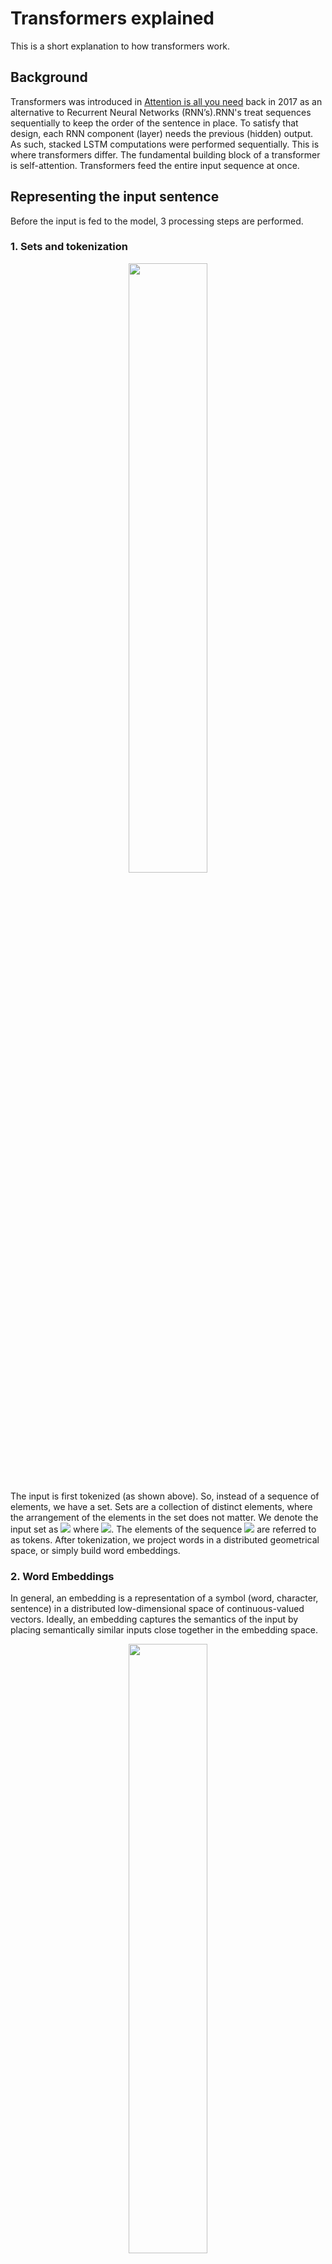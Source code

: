 # Transformers explained

This is a short explanation to how transformers work. 

## Background
Transformers was introduced in [Attention is all you need](https://arxiv.org/abs/1706.03762) back in 2017 as an alternative to Recurrent Neural Networks (RNN’s).RNN's treat sequences sequentially to keep the order of the sentence in place. To satisfy that design, each RNN component (layer) needs the previous (hidden) output. As such, stacked LSTM computations were performed sequentially. This is where transformers differ. The fundamental building block of a transformer is self-attention. Transformers feed the entire input sequence at once.

## Representing the input sentence
Before the input is fed to the model, 3 processing  steps are performed. 

### 1. Sets and tokenization
<p align="center">
    <img src="https://theaisummer.com/static/c9a851690a62f1faaf054430ca35ab20/c7dcc/tokenization.png" style="width:50%">
</p>
The input is first tokenized (as shown above). So, instead of a sequence of elements, we have a set. Sets are a collection of distinct elements, where the arrangement of the elements in the set does not matter. We denote the input set as 
<img src="https://render.githubusercontent.com/render/math?math=X = x_1,x_2. \ldots, x_N"> where <img src="https://render.githubusercontent.com/render/math?math=x \in R^{N \times d_{in}}">. The elements of the sequence <img src="https://render.githubusercontent.com/render/math?math=x_i"> are referred to as tokens.
After tokenization, we project words in a distributed geometrical space, or simply build word embeddings.


### 2. Word Embeddings
In general, an embedding is a representation of a symbol (word, character, sentence) in a distributed low-dimensional space of continuous-valued vectors. Ideally, an embedding captures the semantics of the input by placing semantically similar inputs close together in the embedding space.


<p align="center">
    <img src="https://media2.giphy.com/media/p5MMLRVr2Om34WU9pg/giphy.gif?cid=790b7611128d6740994480011c0c936275431bd1844f4e51&rid=giphy.gif&ct=g" style="width:50%">
</p>

We will now provide some notion of order in the set through positional encodings.

### 3. Positional encodings
When you convert a sequence into a set (tokenization), you lose the notion of order. Since transformers process sequences as sets, they are, in theory, permutation invariant. Officially, positional encoding is a set of small constants, which are added to the word embedding vector before the first self-attention layer. 

We try to provide some context to each word (token). o if the same word appears in a different position, the actual representation will be slightly different, depending on where it appears in the input sentence.

<p align="center">
    <img src="https://theaisummer.com/static/257848131da90edbf099aa8c4bf392c4/27524/input-processing-tokenization-embedding.png" style="width:40%">
</p>

In the transformer paper, the authors came up with the sinusoidal function for the positional encoding. The sine function tells the model to pay attention to a particular wavelength <img src="https://render.githubusercontent.com/render/math?math=\lambda">. Given a signal <img src="https://render.githubusercontent.com/render/math?math=y(x) = \sin (k x)y(x)=sin(kx)"> the wavelength will be <img src="https://render.githubusercontent.com/render/math?math=k = \frac{2 \pi}{\lambda}">. In our case the λ will be dependent on the position in the sentence. i is used to distinguish between odd and even positions.

Mathematically:
<p align="center">
    <img src="https://render.githubusercontent.com/render/math?math=PE(pos,2i)=\sin(\frac{pos}{10000^{2i/512}})" style="width:30%">
</p>
<p align="center">
    <img src="https://render.githubusercontent.com/render/math?math=PE(pos,{2*i} *plus* {1})=\cos(\frac{pos}{10000^{2i/512}})" style="width:35%">
</p>
where  <img src="https://render.githubusercontent.com/render/math?math=512 = d_{model}" style="display: inline">, which is the dimensionality of the embedding vectors. Below is a @D visualization of a positional encoding.


<p align="center">
    <img src="https://theaisummer.com/static/a662e9c10a5401d1bd1ccdce52dfdbd6/c1b63/positional-encoding.png" style="width:60%">
</p>

This is in contrast to recurrent models, where we have an order but we are struggling to pay attention to tokens that are not close enough.

## Fundamental concepts of the Transformer
We now provide some necessary background information needed to understand some ideas introduced within the transformer architecture. 
### Feature-based attention: The Key, Value, and Query
Key-value-query concepts come from information retrieval systems.This concept is important to grasp. Let's take youtube search as an example.

When you search (**query**) for a particular video, the search engine will map your query against a set of video titles, descriptions, etc. (**keys**) associated with stored videos. The algorithm then returns the best matched videos (**values**). This is the foundation of content/**feature-based lookup**.

<p align="center">
    <img src="https://theaisummer.com/static/2e000851b686eb35c6c3c06522437715/26a94/attention-as-database-query.png" style="width:60%">
</p>

In the single video retrieval example, the attention is the choice of the video with a maximum relevance score. But we can relax this idea. To this end, the main difference between attention and retrieval systems is that we introduce a more abstract and smooth notion of ‘retrieving’ an object. By defining a degree of similarity (weight) between our representations (videos for youtube) we can weight our query. Instead of choosing where to look according to the position within a sequence, we now attend to the content that we wanna look at. 

We use the **keys** to define the attention weights to look at the data and the values as the information that we will actually get. For the so-called mapping, we need to quantify similarity, that we will be seeing next.


### Vector similarity in high dimensional spaces
In geometry, the **inner vector product** is interpreted as a vector projection. One way to define vector similarity is by computing the normalized inner product. In low dimensional space, like the 2D example below, this would correspond to the cosine value.
<p align="center">
    <img src="https://theaisummer.com/static/ebfe1b1dbab018e608a77f85457e52db/16caa/vector-similarity.png" style="width:24%">
</p>
Mathematically:
<p align="center">
    <img src="https://render.githubusercontent.com/render/math?math=sim(a,b)=\cos(a,b)=\frac{a b}{|a||b|}=\frac{1}{s}*a b" style="width:35%">
</p>
We can associate the similarity between vectors that represent anything (i.e. animals) by calculating the scaled dot product, namely the cosine of the angle.

In transformers, this is the most basic operation and is handled by the self-attention layer as we’ll see.


## Self-Attention: The Transformer encoder
''Self-attention, sometimes called intra-attention, is an attention mechanism relating different positions of a single sequence in order to compute a representation of the sequence.” ~ Ashish Vaswani et al. [2] from Google Brain''

Self-attention enables us to find correlations between different words of the input indicating the syntactic and contextual structure of the sentence.

Let’s take the input sequence “Hello I love you” for example. A trained self-attention layer will associate the word “love” with the words ‘I” and “you” with a higher weight than the word “Hello”. From linguistics, we know that these words share a subject-verb-object relationship and that’s an intuitive way to understand what self-attention will capture.

<p align="center">
    <img src="https://theaisummer.com/static/4022cf02281d234e0e85fa44ad08b4e2/9f933/self-attention-probability-score-matrix.png" style="width:30%">
</p>

In practice, the Transformer uses 3 different representations: the Queries, Keys and Values of the embedding matrix. This can easily be done by multiplying our input <img src="https://render.githubusercontent.com/render/math?math=X \in R^{N \times d_k}"> with 3 different weight matrices <img src="https://render.githubusercontent.com/render/math?math=W_Q, W_K  \text{ and } W_V \in R^{d_k \times d_{model}}">. This is just a matrix multiplication in the original word embeddings. The resulted dimension will be smaller: <img src="https://render.githubusercontent.com/render/math?math=d_k > d_{model}">.


<p align="center">
    <img src="https://theaisummer.com/static/56773616d30b9dcb31aa792f2d701276/c1b63/key-query-value.png" style="width:70%">
</p>

Having the Query, Value and Key matrices, we can now apply the self-attention layer as:

<p align="center">
    <img src="https://render.githubusercontent.com/render/math?math=\text{Attention}(Q,K,V)=\softmax(\frac{QK^T}{\sqrt{d_k}})V" style="width:35%">
</p>

In the original paper, the scaled dot-product attention was chosen as a scoring function to represent the correlation between two words (the attention weight). Note that we can also utilize another similarity function. The <img src="https://render.githubusercontent.com/render/math?math=\sqrt{d_{k}}"> is here simply as a scaling factor to make sure that the vectors won’t explode.


Following the database-query paradigm we introduced before, this term simply finds the similarity of the searching query with an entry in a database. Finally, we apply a softmax function to get the final attention weights as a probability distribution.

Remember that we have distinguished the Keys (K) from the Values (V) as distinct representations. Thus, the final representation is the self-attention matrix <img src="https://render.githubusercontent.com/render/math?math=\softmax\left(\frac{\textbf{Q} \textbf{K}^{T}}{\sqrt{d_{k}}}\right)"> multiplied with the Value (V) matrix. 

You can think of the attention matrix as where to look and the value matrix as what I actually want to get.

In the context of vector similarity, we have matrices instead of vectors and as a result matrix multiplications. We also don;t scale down by vector magnitude but by matrix size (d_k), which is the number of words in the sentence.

The next steps are normalization and skip connections, similar to processing a tensor after convolution or recurrency. 

## Short residual skip connections
Skip connections give a transformer a tiny ability to allow the representations of different levels of processing to interact. With the forming of multiple paths, we can “pass” our higher-level understanding of the last layers to the previous layers.  This allows us to re-modulate how we understand the input. For more information on [skip connections](https://theaisummer.com/skip-connections/).

## Layer normalization
In Layer Normalization (LN), the mean and variance are computed across channels and spatial dims. In language, each word is a vector. Since we are dealing with vectors we only have one spatial dimension.

<p align="center">
    <img src="https://render.githubusercontent.com/render/math?math=\mu_{n}=\frac{1}{K} \sum_{k=1}^{K} x_{nk}" style="width:18%">
</p>
<br>
<p align="center">
    <img src="https://render.githubusercontent.com/render/math?math=\sigma_{n}^{2}=\frac{1}{K} \sum_{k=1}^{K}\left(x_{nk}-\mu_{n}\right)^{2}" style="width:25%">
</p>
<br>
<p align="center">
    <img src="https://render.githubusercontent.com/render/math?math=\hat{x}_{nk}= \frac{x_{nk}-\mu_{n}}{\sqrt{\sigma_{n}^{2} *plus* \epsilon}}, \hat{x}_{nk} \in R" style="width:25%">
</p>

<br>
<p align="center">
    <img src="https://render.githubusercontent.com/render/math?math=\mathrm{LN}_{\gamma, \beta}\left(x_{n}\right) =\gamma \hat{x}_{n} *plus*\beta ,x_{n} \in R^{K}" style="width:30%">
</p>
<br>
In a 4D tensor with merged spatial dimensions, we can visualize this with the following figure:

<p align="center">
    <img src="https://theaisummer.com/static/3ed7199184645f3e632d17ab6441244f/63a68/layer-norm.png" style="width:40%">
</p>

After applying a [normalization](https://theaisummer.com/normalization/) layer and forming a residual skip connection we are here:

<p align="center">
    <img src="https://theaisummer.com/static/f6068bcb3559a017af003c2bde071bcf/e3b18/encoders-attention-with-normalizarion.png" style="width:30%">
</p>

Even though this could be a stand-alone building block, the creators of the transformer add another linear layer on top and renormalize it along with another skip connection.

## Linear layer
linear layer (PyTorch), dense layer (Keras), feed-forward layer (old ML books), fully connected layer. We will simply say linear layer which is:

<p align="center">
    <img src="https://render.githubusercontent.com/render/math?math=y = xW^T+b" style="width:10%">
</p>

Where **W** is a matrix and **x,y,b** are vectors. They add two linear layers with dropout and non-linearities in between.

```
import torch.nn as nn
dim = 512
dim_linear_block = 512*4

linear = nn.Sequential(
    nn.Linear(dim, dim_linear_block),
    nn.ReLU,
    nn.Dropout(dropout),
    nn.Linear(dim_linear_block, dim),
    nn.Dropout(dropout))
```

The main intuition is that they project the output of self-attention in a higher dimensional space (X4 in the paper). This solves bad initializations and rank collapse. We will depict it in the diagrams simply as Linear.

This (almost) concludes encoder part of the transformer with N such building blocks, as depicted below:

<p align="center">
    <img src="https://theaisummer.com/static/dc71435f329458ee5cc09cb2ea09ebf8/7bc0b/encoder-without-multi-head.png" style="width:30%">
</p>

The final aspect to explore is multi-head attention

## The core building block: Multi-head attention and parallel implementation

In the original paper, the authors expand on the idea of self-attention to multi-head attention. In essence, we run through the attention mechanism several times.

Each time, we map the independent set of Key, Query, Value matrices into different lower dimensional spaces and compute the attention there (the output is called a “head”). The mapping is achieved by multiplying each matrix with a separate weight matrix, denoted as <img src="https://render.githubusercontent.com/render/math?math=W_i^K, W_i^Q, W_i^V \in R^{d_model \times d_k}">.

To compensate for the extra complexity, the output vector size is divided by the number of heads. Specifically, in the vanilla transformer, they use <img src="https://render.githubusercontent.com/render/math?math=d_{model}=512d"> model and h=8 heads, which gives us vector representations of 64. Now, the model has multiple independent paths (ways) to understand the input.

The heads are then concatenated and transformed using a square weight matrix <img src="https://render.githubusercontent.com/render/math?math=W^O \in R^{d_{model} \times d_{model}}"> since <img src="https://render.githubusercontent.com/render/math?math=d_{model} = hd_k">

Putting this together we get:

<p align="center">
    <img src="https://render.githubusercontent.com/render/math?math=\text{MultiHead}(Q,K,V) = \text{concat}(head_1, head_2, \ldots, head_h)W^O" style="width:47%">
</p>
where
<p align="center">
    <img src="https://render.githubusercontent.com/render/math?math=head_i = \text{Attention}(QW_i^Q,KW_i^K,VW_i^V)" style="width:30%">
</p>
where again
<p align="center">
    <img src="https://render.githubusercontent.com/render/math?math=QW_i^Q,KW_i^K,VW_i^V \in R^{d_{model}\times d_k}" style="width:25%">
</p>

Since heads are independent from each other, we can perform the self-attention computation in parallel on different workers:

<p align="center">
    <img src="https://theaisummer.com/static/9dc2e417714211a5166ece483b862d75/442cb/parallel-multi-head-attention.png" style="width:60%">
</p>

The intuition behind multihead attention is that it allows us to attend to different parts of the sequence differently each time. This practically means that:
- The model can better capture **positional information** because each head will attend to different segments of the input. The combination of them will give us a more robust representation.
- Each head will capture different contextual information as well, by correlating words in a unique manner.


''Multi-head attention allows the model to jointly attend to information from different representation subspaces at different positions. With a single attention head, averaging inhibits this.''

We will depict Multi-head self-attention in our diagrams like this:

<p align="center">
    <img src="https://theaisummer.com/static/bba48bd14e38ede88ac1cacd8a638d6d/a4078/multi-head-attention.png" style="width:30%">
</p>

Helpful resource on multihead attention: [Pytorch implementation using the einsum notation.](https://theaisummer.com/einsum-attention/)

## Summuary of encoder
Input is processed in 3 steps:
1. Word embeddings of the input sentence are computed simultaneously.
2. Positional encodings are then applied to each embedding resulting in word vectors that also include positional information.
3. The word vectors are passed to the first encoder block.

Each block consists of the following layers in the same order:
1. A multi-head self-attention layer to find correlations between each word

2. A normalization layer

3. A residual connection around the previous two sublayers

4. A linear layer

5. A second normalization layer

6. A second residual connection

Note that the above block can be replicated several times to form the Encoder. In the original paper, the encoder composed of 6 identical blocks.

<p align="center">
    <img src="https://theaisummer.com/static/18072c01858310b080b3b6d9b4950175/e45a9/encoder.png" style="width:30%">
</p>

## The decoder
The decoder consists of all the aforementioned components plus two novel ones. As before:

1. The output sequence is fed in its entirety and word embeddings are computed

2. Positional encoding are again applied

3. And the vectors are passed to the first Decoder block

Each decoder block includes:

1. A Masked multi-head self-attention layer

2. A normalization layer followed by a residual connection

3. A new multi-head attention layer (known as Encoder-Decoder attention)

4. A second normalization layer and a residual connection

5. A linear layer and a third residual connection

The decoder block appears again 6 times. The final output is transformed through a final linear layer and the output probabilities are calculated with the standard softmax function.

<p align="center">
    <img src="https://theaisummer.com/static/7d6c2aa7af90f14cf44d533cbf88726e/8ff13/decoder.png" style="width:30%">
</p>

The output probabilities predict the next token in the output sentence. How? In essence, we assign a probability to each word in the French language and we simply keep the one with the highest score.

To put things into perspective, the original model was trained on the WMT 2014 English-French dataset consisting of 36M sentences and 32000 tokens.

While most concepts of the decoder are already familiar, there are two more that we need to discuss. Let’s start with the Masked multi-head self-attention layer.

## Masked Multi-head attention

In case you haven’t realized, in the decoding stage, we predict one word (token) after another. In such NLP problems like machine translation, sequential token prediction is unavoidable. As a result, the self-attention layer needs to be modified in order to consider only the output sentence that has been generated so far.

In our translation example, the input of the decoder on the third pass will be “Bonjour”, “je” … …”.

As you can tell, the difference here is that we don’t know the whole sentence because it hasn’t been produced yet. That’s why we need to disregard the unknown words. Otherwise, the model would just copy the next word! To achieve this, we mask the next word embeddings (by setting them to −inf).

Mathematically we have:

<p align="center">
    <img src="https://render.githubusercontent.com/render/math?math=\text{MaskedAttention}(Q,K,V) = \softmax(\frac{QK^T*plus*M}{\sqrt{d_k}})V" style="width:45%">
</p>

where the matrix M (mask) consists of zeros and -inf. Zeros will become ones with the exponential while infinities become zeros. 

This effectively has the same effect as removing the corresponding connection. The remaining principles are exactly the same as the encoder’s attention. And once again, we can implement them in parallel to speed up the computations.

Obviously, the mask will change for every new token we compute.

## Encoder-Decoder attention:
This is actually where the decoder processes the encoded representation. The attention matrix generated by the encoder is passed to another attention layer alongside the result of the previous Masked Multi-head attention block.

The intuition behind the encoder-decoder attention layer is to combine the input and output sentence. The encoder’s output encapsulates the final embedding of the input sentence. It is like our database. So we will use the encoder output to produce the Key and Value matrices. On the other hand, the output of the Masked Multi-head attention block contains the so far generated new sentence and is represented as the Query matrix in the attention layer. Again, it is the “search” in the database.

''The encoder-decoder attention is trained to associate the input sentence with the corresponding output word.''
It will eventually determine how related each English word is with respect to the French words. This is essentially where the mapping between English and French is happening.


Notice that the output of the last block of the encoder will be used in each decoder block.


## Why the transformer architecture works so well
1. **Distributed and independent representations at each block**: Each transformer block has h=8 contextualized representations. Intuitively, you can think of it as the multiple feature maps of a convolution layer that capture different features from the image. The difference with convolutions is that here we have multiple views (linear reprojections) to other spaces. This is of course possible by initially representing words as vectors in a euclidean space (and not as discrete symbols).
2. **The meaning heavily depends on the context**: This is exactly what self-attention is all about! We associate relationships between word representation expressed by the attention weights. There is no notion of locality since we naturally let the model make global associations.
3. **Multiple encoder and decoder blocks**: With more layers, the model makes more abstract representations. Similar to stacking recurrent or convolution blocks we can stack multiple transformer blocks. The first block associates word-vector pairs, the second pairs of pairs, the third of pairs of pairs of pairs, and so on. In parallel, the multiple heads focus on different segments of the pairs. This is analogous to the receptive field but in terms of pairs of distributed representations.
4. **Combination of high and low-level information**: Skip-connections enable top-down understanding to flow back with the multiple gradient paths that flow backward.

## Self-attention VS linear layers VS convolutions
What is the difference between attention and a feedforward layer? Don't linear layers do exactly the same operations to an input vector as attention? No, You see the values of the self-attention weights are computed on the fly. They are data-dependent dynamic weights because they change dynamically in response to the data (fast weights).

For example, each word in the translated sequence (Bonjour, je t’aime) will attend differently with respect to the input.

On the other hand, the weights of a feedforward (linear) layer change very slowly with stochastic gradient descent. In convolutions, we further constrict the (slow) weight to have a fixed size, namely the kernel size.




## Resources
- Vaswani, A., Shazeer, N., Parmar, N., Uszkoreit, J., Jones, L., Gomez, A. N., ... & Polosukhin, I. (2017). [Attention is all you need](https://scholar.google.com/scholar_url?url=https://papers.nips.cc/paper/7181-attention-is-all-you-need.pdf&hl=en&sa=T&oi=gsb-gga&ct=res&cd=0&d=2960712678066186980&ei=RSB_X4-XNeiOy9YP_6W9oAo&scisig=AAGBfm1BT0D5TrbyR7oR4v3lmmVXXipXoA). In Advances in neural information processing systems (pp. 5998-6008).
- DeepMind’s deep learning videos 2020 with UCL, Lecture: [Deep Learning for Natural Language Processing, Felix Hill](https://www.youtube.com/watch?v=8zAP2qWAsKg&t=2410s&ab_channel=DeepMind)
- [How Transformers work in deep learning and NLP: an intuitive introduction](https://theaisummer.com/transformer/)
  
